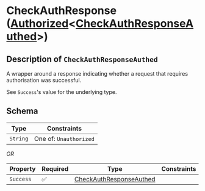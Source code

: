 # CheckAuthResponse ([Authorized](../../../routes/auth/check_auth/CheckAuthResponse.md)\<[CheckAuthResponseAuthed](../../../routes/auth/check_auth/CheckAuthResponseAuthed.md)\>)

## Description of `CheckAuthResponseAuthed`
A wrapper around a response indicating whether a request that requires authorisation was
successful.

See `Success`'s value for the underlying type.

## Schema

| Type | Constraints |
| --- | --- |
| `String` | One of: `Unauthorized` |

*OR*

| Property | Required | Type | Constraints |
| --- | --- | --- | --- |
| `Success` | ✅ | [CheckAuthResponseAuthed](../../../routes/auth/check_auth/CheckAuthResponseAuthed.md) |     | 


